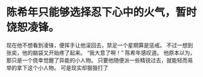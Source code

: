 # 陈希年只能够选择忍下心中的火气，暂时饶恕凌锋。
现在他不想看到凌锋，便挥手让他滚回去，禁足一个星期算是惩戒。
不过一想到张奕，他的脑袋又开始疼了起来。
“我大意了啊！”
陈希年感叹道。
他原本以为，那只是一个侥幸觉醒了异能的小人物。
只要他随便派一些精锐过去，就能轻而易举的拿下这个小人物。
可是现实却狠狠打了

